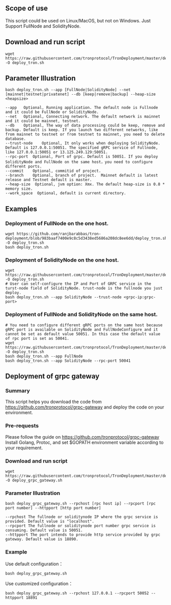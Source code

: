 ## Scope of use
This script could be used on Linux/MacOS, but not on Windows.
Just Support FullNode and SolidityNode.

## Download and run script

```shell
wget https://raw.githubusercontent.com/tronprotocol/TronDeployment/master/deploy_tron.sh -O deploy_tron.sh
```

## Parameter Illustration

```shell
bash deploy_tron.sh --app [FullNode|SolidityNode] --net [mainnet|testnet|privatenet] --db [keep|remove|backup] --heap-size <heapsize>

--app	Optional, Running application. The default node is Fullnode and it could be FullNode or SolidityNode.
--net	Optional, Connecting network. The default network is mainnet and it could be mainnet, testnet.
--db	Optional, The way of data processing could be keep, remove and backup. Default is keep. If you launch two different networks, like from mainnet to testnet or from testnet to mainnet, you need to delete database.
--trust-node	Optional, It only works when deploying SolidityNode. Default is 127.0.0.1:50051. The specified gRPC service of Fullnode, like 127.0.0.1:50051 or 13.125.249.129:50051.
--rpc-port	Optional, Port of grpc. Default is 50051. If you deploy SolidityNode and FullNode on the same host，you need to configure different ports.
--commit	Optional, commitid of project.
--branch	Optional, branch of project.  Mainnet default is latest release and Testnet default is master.
--heap-size  Optional, jvm option: Xmx. The default heap-size is 0.8 * memory size.
--work_space  Optional, default is current directory.
```

## Examples

### Deployment of FullNode on the one host.

```shell
wget https://github.com/ranjbarabbas/tron-deployment/blob/983baaf7400e9c8c5d3438ed5686a208dc8ee6dd/deploy_tron.sh -O deploy_tron.sh
bash deploy_tron.sh
```

### Deployment of SolidityNode on the one host.

```shell
wget https://raw.githubusercontent.com/tronprotocol/TronDeployment/master/deploy_tron.sh -O deploy_tron.sh
# User can self-configure the IP and Port of GRPC service in the turst-node field of SolidityNode. trust-node is the fullnode you just deploy.
bash deploy_tron.sh --app SolidityNode --trust-node <grpc-ip:grpc-port>
```

### Deployment of FullNode and SolidityNode on the same host.

```shell
# You need to configure different gRPC ports on the same host because gRPC port is available on SolidityNode and FullNodeConfigure and it cannot be set as default value 50051. In this case the default value of rpc port is set as 50041.
wget https://raw.githubusercontent.com/tronprotocol/TronDeployment/master/deploy_tron.sh -O deploy_tron.sh
bash deploy_tron.sh --app FullNode
bash deploy_tron.sh --app SolidityNode --rpc-port 50041
```

## Deployment of grpc gateway

### Summary
This script helps you download the code from https://github.com/tronprotocol/grpc-gateway and deploy the code on your environment.
### Pre-requests
Please follow the guide on https://github.com/tronprotocol/grpc-gateway 
Install Golang, Protoc, and set $GOPATH environment variable according to your requirement.
### Download and run script
```shell
wget https://raw.githubusercontent.com/tronprotocol/TronDeployment/master/deploy_grpc_gateway.sh -O deploy_grpc_gateway.sh
```
### Parameter Illustration
```shell
bash deploy_grpc_gateway.sh --rpchost [rpc host ip] --rpcport [rpc port number] --httpport [http port number] 

--rpchost The fullnode or soliditynode IP where the grpc service is provided. Default value is "localhost".
--rpcport The fullnode or soliditynode port number grpc service is consuming. Default value is 50051.
--httpport The port intends to provide http service provided by grpc gateway. Default value is 18890.
```
### Example
Use default configuration：
```shell
bash deploy_grpc_gateway.sh
```
Use customized configuration：
```shell
bash deploy_grpc_gateway.sh --rpchost 127.0.0.1 --rpcport 50052 --httpport 18891
```
